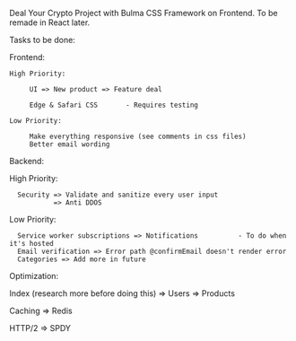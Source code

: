 Deal Your Crypto Project with Bulma CSS Framework on Frontend. To be remade in React later.

Tasks to be done:

Frontend:

    High Priority:

         UI => New product => Feature deal

         Edge & Safari CSS       - Requires testing

    Low Priority:

         Make everything responsive (see comments in css files)
         Better email wording


Backend:

   High Priority:

      Security => Validate and sanitize every user input
               => Anti DDOS
      
   Low Priority:

      Service worker subscriptions => Notifications          - To do when it's hosted
      Email verification => Error path @confirmEmail doesn't render error
      Categories => Add more in future

Optimization:

   Index (research more before doing this) => Users
                                           => Products

   Caching => Redis

   HTTP/2 => SPDY